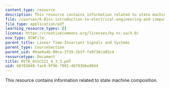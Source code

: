 ```yaml
---
content_type: resource
description: This resource contains information related to state machine composition.
file: /courses/6-01sc-introduction-to-electrical-engineering-and-computer-science-i-spring-2011/66701048fac69f967901d6f93b6e8944_MIT6_01SCS11_4_3_3.pdf
file_type: application/pdf
learning_resource_types: []
license: https://creativecommons.org/licenses/by-nc-sa/4.0/
ocw_type: OCWFile
parent_title: Linear Time-Invariant Signals and Systems
parent_type: CourseSection
parent_uid: 09ae0a4b-00ca-3719-2b3f-fe9f36ca05cd
resourcetype: Document
title: MIT6_01SCS11_4_3_3.pdf
uid: 66701048-fac6-9f96-7901-d6f93b6e8944
---
```

This resource contains information related to state machine composition.